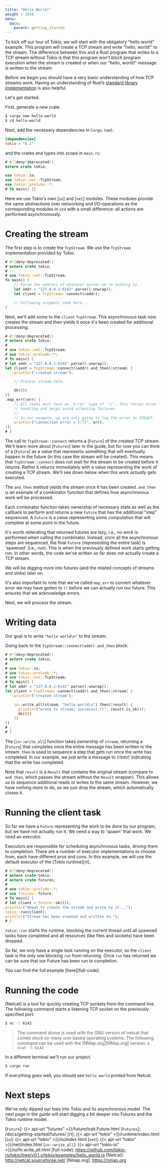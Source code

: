 ```yaml
---
title: "Hello World!"
weight : 1010
menu:
  docs:
    parent: getting_started
---
```


To kick off our tour of Tokio, we will start with the obligatory "hello world"
example. This program will create a TCP stream and write "hello, world!" to the stream.
The difference between this and a Rust program that writes to a TCP stream without Tokio
is that this program won't block program execution when the stream is created or when
our "hello, world!" message is written to the stream.

Before we begin you should have a very basic understanding of how TCP streams work. Having
an understanding of Rust’s [standard library implementation](https://doc.rust-lang.org/std/net/struct.TcpStream.html)
is also helpful.

Let's get started.

First, generate a new crate.

```bash
$ cargo new hello-world
$ cd hello-world
```

Next, add the necessary dependencies in `Cargo.toml`:

```toml
[dependencies]
tokio = "0.1"
```

and the crates and types into scope in `main.rs`:

```rust
# #![deny(deprecated)]
extern crate tokio;

use tokio::io;
use tokio::net::TcpStream;
use tokio::prelude::*;
# fn main() {}
```

Here we use Tokio's own [`io`] and [`net`] modules. These modules provide the same
abstractions over networking and I/O-operations as the corresponding modules in `std`
with a small difference: all actions are performed asynchronously.

# Creating the stream

The first step is to create the `TcpStream`. We use the `TcpStream` implementation
provided by Tokio.

```rust
# #![deny(deprecated)]
# extern crate tokio;
#
# use tokio::net::TcpStream;
fn main() {
    // Parse the address of whatever server we're talking to
    let addr = "127.0.0.1:6142".parse().unwrap();
    let client = TcpStream::connect(&addr);

    // Following snippets come here...
}
```

Next, we'll add some to the `client` `TcpStream`. This asynchronous task now creates
the stream and then yields it once it's been created for additional processing.

```rust
# #![deny(deprecated)]
# extern crate tokio;
#
# use tokio::net::TcpStream;
# use tokio::prelude::*;
# fn main() {
# let addr = "127.0.0.1:6142".parse().unwrap();
let client = TcpStream::connect(&addr).and_then(|stream| {
    println!("created stream");

    // Process stream here.

    Ok(())
})
.map_err(|err| {
    // All tasks must have an `Error` type of `()`. This forces error
    // handling and helps avoid silencing failures.
    //
    // In our example, we are only going to log the error to STDOUT.
    println!("connection error = {:?}", err);
});
# }
```

The call to `TcpStream::connect` returns a [`Future`] of the created TCP stream.
We'll learn more about [`Futures`] later in the guide, but for now you can think of
a [`Future`] as a value that represents something that will eventually happen in the
future (in this case the stream will be created). This means that `TcpStream::connect` does
not wait for the stream to be created before it returns. Rather it returns immediately
with a value representing the work of creating a TCP stream. We'll see down below when this work
_actually_ gets executed.

The `and_then` method yields the stream once it has been created. `and_then` is an
example of a combinator function that defines how asynchronous work will be processed.

Each combinator function takes ownership of necessary state as well as the
callback to perform and returns a new `Future` that has the additional "step"
sequenced. A `Future` is a value representing some computation that will complete at
some point in the future.

It's worth reiterating that returned futures are lazy, i.e., no work is performed when
calling the combinator. Instead, once all the asynchronous steps are sequenced, the
final `Future` (representing the entire task) is 'spawned' (i.e., run). This is when
the previously defined work starts getting run. In other words, the code we've written
so far does not actually create a TCP stream.

We will be digging more into futures (and the related concepts of streams and sinks)
later on.

It's also important to note that we've called `map_err` to convert whatever error
we may have gotten to `()` before we can actually run our future. This ensures that
we acknowledge errors.

Next, we will process the stream.

# Writing data

Our goal is to write `"hello world\n"` to the stream.

Going back to the `TcpStream::connect(addr).and_then` block:

```rust
# #![deny(deprecated)]
# extern crate tokio;
#
# use tokio::io;
# use tokio::prelude::*;
# use tokio::net::TcpStream;
# fn main() {
# let addr = "127.0.0.1:6142".parse().unwrap();
let client = TcpStream::connect(&addr).and_then(|stream| {
    println!("created stream");

    io::write_all(stream, "hello world\n").then(|result| {
      println!("wrote to stream; success={:?}", result.is_ok());
      Ok(())
    })
})
# ;
# }
```

The [`io::write_all`] function takes ownership of `stream`, returning a
[`Future`] that completes once the entire message has been written to the
stream. `then` is used to sequence a step that gets run once the write has
completed. In our example, we just write a message to `STDOUT` indicating that
the write has completed.

Note that `result` is a `Result` that contains the original stream (compare to
`and_then`, which passes the stream without the `Result` wrapper). This allows us
to sequence additional reads or writes to the same stream. However, we have
nothing more to do, so we just drop the stream, which automatically closes it.

# Running the client task

So far we have a `Future` representing the work to be done by our program, but we
have not actually run it. We need a way to 'spawn' that work. We need an executor.

Executors are responsible for scheduling asynchronous tasks, driving them to
completion. There are a number of executor implementations to choose from, each have
different pros and cons. In this example, we will use the default executor of the
[Tokio runtime][rt].

```rust
# #![deny(deprecated)]
# extern crate tokio;
# extern crate futures;
#
# use tokio::prelude::*;
# use futures::future;
# fn main() {
# let client = future::ok(());
println!("About to create the stream and write to it...");
tokio::run(client);
println!("Stream has been created and written to.");
# }
```

`tokio::run` starts the runtime, blocking the current thread until all spawned tasks
have completed and all resources (like files and sockets) have been dropped.

So far, we only have a single task running on the executor, so the `client` task
is the only one blocking `run` from returning. Once `run` has returned we can be sure
that our Future has been run to completion.

You can find the full example [here][full-code].

# Running the code

[Netcat] is a tool for quickly creating TCP sockets from the command line. The following
command starts a listening TCP socket on the previously specified port.

```bash
$ nc -l 6142
```
> The command above is used with the GNU version of netcat that comes stock on many
> unix based operating systems. The following command can be used with the
> [NMap.org][NMap.org] version: `$ ncat -l 6142`

In a different terminal we'll run our project.

```bash
$ cargo run
```

If everything goes well, you should see `hello world` printed from Netcat.

# Next steps

We've only dipped our toes into Tokio and its asynchronous model. The next page in
the guide will start digging a bit deeper into Futures and the Tokio runtime model.

[`Future`]: {{< api-url "futures" >}}/future/trait.Future.html
[`Futures`]: /docs/getting-started/futures/
[rt]: {{< api-url "tokio" >}}/runtime/index.html
[`io`]: {{< api-url "tokio" >}}/io/index.html
[`net`]: {{< api-url "tokio" >}}/net/index.html
[`io::write_all`]: {{< api-url "tokio-io" >}}/io/fn.write_all.html
[full-code]: https://github.com/tokio-rs/tokio/tree/v0.1.x/tokio/examples/hello_world.rs
[Netcat]: http://netcat.sourceforge.net/
[Nmap.org]: https://nmap.org
